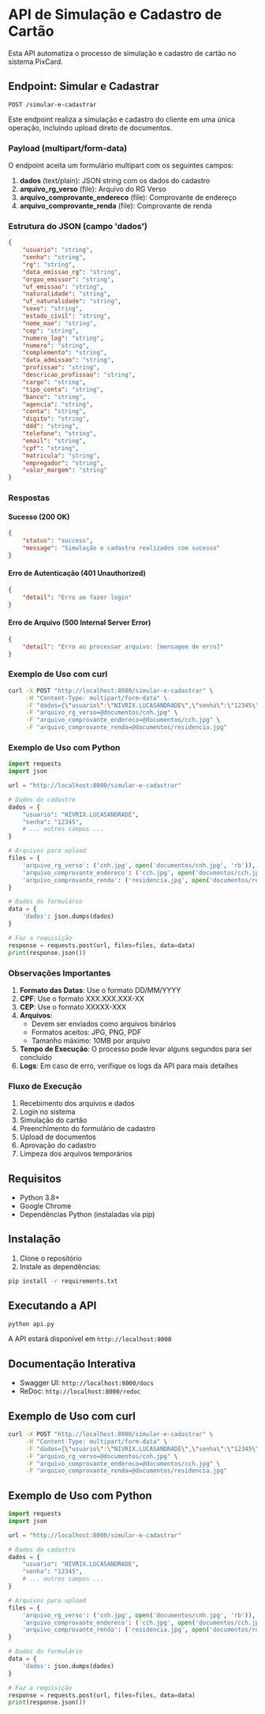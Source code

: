 # API de Simulação e Cadastro de Cartão

Esta API automatiza o processo de simulação e cadastro de cartão no sistema PixCard.

## Endpoint: Simular e Cadastrar
```http
POST /simular-e-cadastrar
```

Este endpoint realiza a simulação e cadastro do cliente em uma única operação, incluindo upload direto de documentos.

### Payload (multipart/form-data)

O endpoint aceita um formulário multipart com os seguintes campos:

1. **dados** (text/plain): JSON string com os dados do cadastro
2. **arquivo_rg_verso** (file): Arquivo do RG Verso
3. **arquivo_comprovante_endereco** (file): Comprovante de endereço
4. **arquivo_comprovante_renda** (file): Comprovante de renda

### Estrutura do JSON (campo 'dados')
```json
{
    "usuario": "string",
    "senha": "string",
    "rg": "string",
    "data_emissao_rg": "string",
    "orgao_emissor": "string",
    "uf_emissao": "string",
    "naturalidade": "string",
    "uf_naturalidade": "string",
    "sexo": "string",
    "estado_civil": "string",
    "nome_mae": "string",
    "cep": "string",
    "numero_log": "string",
    "numero": "string",
    "complemento": "string",
    "data_admissao": "string",
    "profissao": "string",
    "descricao_profissao": "string",
    "cargo": "string",
    "tipo_conta": "string",
    "banco": "string",
    "agencia": "string",
    "conta": "string",
    "digito": "string",
    "ddd": "string",
    "telefone": "string",
    "email": "string",
    "cpf": "string",
    "matricula": "string",
    "empregador": "string",
    "valor_margem": "string"
}
```

### Respostas

#### Sucesso (200 OK)
```json
{
    "status": "success",
    "message": "Simulação e cadastro realizados com sucesso"
}
```

#### Erro de Autenticação (401 Unauthorized)
```json
{
    "detail": "Erro ao fazer login"
}
```

#### Erro de Arquivo (500 Internal Server Error)
```json
{
    "detail": "Erro ao processar arquivo: [mensagem de erro]"
}
```

### Exemplo de Uso com curl

```bash
curl -X POST "http://localhost:8000/simular-e-cadastrar" \
     -H "Content-Type: multipart/form-data" \
     -F "dados={\"usuario\":\"NIVRIX.LUCASANDRADE\",\"senha\":\"12345\",\"rg\":\"162732\",\"data_emissao_rg\":\"01/01/2020\",\"orgao_emissor\":\"SSP\",\"uf_emissao\":\"SP\",\"naturalidade\":\"SAO PAULO\",\"uf_naturalidade\":\"SP\",\"sexo\":\"M\",\"estado_civil\":\"2\",\"nome_mae\":\"MARIA JOSE PAULA GOMES SILVA\",\"cep\":\"69311-114\",\"numero_log\":\"123\",\"numero\":\"123\",\"complemento\":\"\",\"data_admissao\":\"01/01/2020\",\"profissao\":\"\",\"descricao_profissao\":\"\",\"cargo\":\"\",\"tipo_conta\":\"1\",\"banco\":\"104\",\"agencia\":\"04263-3\",\"conta\":\"42886\",\"digito\":\"8\",\"ddd\":\"11\",\"telefone\":\"987654321\",\"email\":\"exemplo@email.com\",\"cpf\":\"637.250.882-68\",\"matricula\":\"0129843702\",\"empregador\":\"26\",\"valor_margem\":\"30\"}" \
     -F "arquivo_rg_verso=@documentos/cnh.jpg" \
     -F "arquivo_comprovante_endereco=@documentos/cch.jpg" \
     -F "arquivo_comprovante_renda=@documentos/residencia.jpg"
```

### Exemplo de Uso com Python

```python
import requests
import json

url = "http://localhost:8000/simular-e-cadastrar"

# Dados do cadastro
dados = {
    "usuario": "NIVRIX.LUCASANDRADE",
    "senha": "12345",
    # ... outros campos ...
}

# Arquivos para upload
files = {
    'arquivo_rg_verso': ('cnh.jpg', open('documentos/cnh.jpg', 'rb')),
    'arquivo_comprovante_endereco': ('cch.jpg', open('documentos/cch.jpg', 'rb')),
    'arquivo_comprovante_renda': ('residencia.jpg', open('documentos/residencia.jpg', 'rb'))
}

# Dados do formulário
data = {
    'dados': json.dumps(dados)
}

# Faz a requisição
response = requests.post(url, files=files, data=data)
print(response.json())
```

### Observações Importantes

1. **Formato das Datas**: Use o formato DD/MM/YYYY
2. **CPF**: Use o formato XXX.XXX.XXX-XX
3. **CEP**: Use o formato XXXXX-XXX
4. **Arquivos**:
   - Devem ser enviados como arquivos binários
   - Formatos aceitos: JPG, PNG, PDF
   - Tamanho máximo: 10MB por arquivo
5. **Tempo de Execução**: O processo pode levar alguns segundos para ser concluído
6. **Logs**: Em caso de erro, verifique os logs da API para mais detalhes

### Fluxo de Execução

1. Recebimento dos arquivos e dados
2. Login no sistema
3. Simulação do cartão
4. Preenchimento do formulário de cadastro
5. Upload de documentos
6. Aprovação do cadastro
7. Limpeza dos arquivos temporários

## Requisitos

- Python 3.8+
- Google Chrome
- Dependências Python (instaladas via pip)

## Instalação

1. Clone o repositório
2. Instale as dependências:
```bash
pip install -r requirements.txt
```

## Executando a API

```bash
python api.py
```

A API estará disponível em `http://localhost:8000`

## Documentação Interativa

- Swagger UI: `http://localhost:8000/docs`
- ReDoc: `http://localhost:8000/redoc`

## Exemplo de Uso com curl

```bash
curl -X POST "http://localhost:8000/simular-e-cadastrar" \
     -H "Content-Type: multipart/form-data" \
     -F "dados={\"usuario\":\"NIVRIX.LUCASANDRADE\",\"senha\":\"12345\",\"rg\":\"162732\",\"data_emissao_rg\":\"01/01/2020\",\"orgao_emissor\":\"SSP\",\"uf_emissao\":\"SP\",\"naturalidade\":\"SAO PAULO\",\"uf_naturalidade\":\"SP\",\"sexo\":\"M\",\"estado_civil\":\"2\",\"nome_mae\":\"MARIA JOSE PAULA GOMES SILVA\",\"cep\":\"69311-114\",\"numero_log\":\"123\",\"numero\":\"123\",\"complemento\":\"\",\"data_admissao\":\"01/01/2020\",\"profissao\":\"\",\"descricao_profissao\":\"\",\"cargo\":\"\",\"tipo_conta\":\"1\",\"banco\":\"104\",\"agencia\":\"04263-3\",\"conta\":\"42886\",\"digito\":\"8\",\"ddd\":\"11\",\"telefone\":\"987654321\",\"email\":\"exemplo@email.com\",\"cpf\":\"637.250.882-68\",\"matricula\":\"0129843702\",\"empregador\":\"26\",\"valor_margem\":\"30\"}" \
     -F "arquivo_rg_verso=@documentos/cnh.jpg" \
     -F "arquivo_comprovante_endereco=@documentos/cch.jpg" \
     -F "arquivo_comprovante_renda=@documentos/residencia.jpg"
```

## Exemplo de Uso com Python

```python
import requests
import json

url = "http://localhost:8000/simular-e-cadastrar"

# Dados do cadastro
dados = {
    "usuario": "NIVRIX.LUCASANDRADE",
    "senha": "12345",
    # ... outros campos ...
}

# Arquivos para upload
files = {
    'arquivo_rg_verso': ('cnh.jpg', open('documentos/cnh.jpg', 'rb')),
    'arquivo_comprovante_endereco': ('cch.jpg', open('documentos/cch.jpg', 'rb')),
    'arquivo_comprovante_renda': ('residencia.jpg', open('documentos/residencia.jpg', 'rb'))
}

# Dados do formulário
data = {
    'dados': json.dumps(dados)
}

# Faz a requisição
response = requests.post(url, files=files, data=data)
print(response.json())
``` 